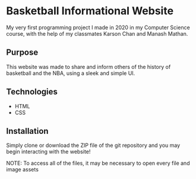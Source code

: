 # Basketball Informational Website
My very first programming project I made in 2020 in my Computer Science course, with the help of my classmates Karson Chan and Manash Mathan.

## Purpose
This website was made to share and inform others of the history of basketball and the NBA, using a sleek and simple UI.

## Technologies
- HTML
- CSS

## Installation
Simply clone or download the ZIP file of the git repository and you may begin interacting with the website!

NOTE: To access all of the files, it may be necessary to open every file and image assets
